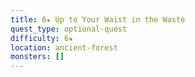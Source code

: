 ```yaml
---
title: 6★ Up to Your Waist in the Waste
quest_type: optional-quest
difficulty: 6★
location: ancient-forest
monsters: []
---
```

